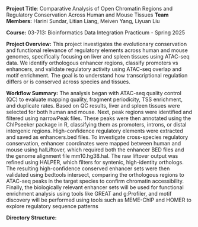 **Project Title**: Comparative Analysis of Open Chromatin Regions and Regulatory Conservation Across Human and Mouse Tissues
**Team Members:** Harini Sundar, Litian Liang, Meiven Yang, Liyuan Liu

**Course:** 03-713: Bioinformatics Data Integration Practicum - Spring 2025

**Project Overview:**
This project investigates the evolutionary conservation and functional relevance of regulatory elements across human and mouse genomes, specifically focusing on liver and spleen tissues using ATAC-seq data.
We identify orthologous enhancer regions, classify promoters vs enhancers, and validate regulatory activity using ATAC-seq overlap and motif enrichment. The goal is to understand how transcriptional regulation differs or is conserved across species and tissues.

**Workflow Summary:**
The analysis began with ATAC-seq quality control (QC) to evaluate mapping quality, fragment periodicity, TSS enrichment, and duplicate rates. Based on QC results, liver and spleen tissues were selected for both human and mouse. Next, peak regions were identified and filtered using narrowPeak files. These peaks were then annotated using the ChIPseeker package in R, classifying them as promoters, introns, or distal intergenic regions. High-confidence regulatory elements were extracted and saved as enhancers.bed files. To investigate cross-species regulatory conservation, enhancer coordinates were mapped between human and mouse using halLiftover, which required both the enhancer BED files and the genome alignment file mm10.hg38.hal. The raw liftover output was refined using HALPER, which filters for syntenic, high-identity orthologs. The resulting high-confidence conserved enhancer sets were then validated using bedtools intersect, comparing the orthologous regions to ATAC-seq peaks in the target species to confirm chromatin accessibility. Finally, the biologically relevant enhancer sets will be used for functional enrichment analysis using tools like GREAT and g:Profiler, and motif discovery will be performed using tools such as MEME-ChIP and HOMER to explore regulatory sequence patterns


**Directory Structure:**

